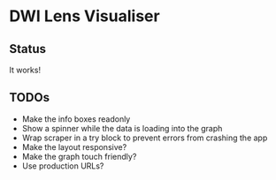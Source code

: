 DWI Lens Visualiser
===================

Status
------

It works!

TODOs
-----

- Make the info boxes readonly
- Show a spinner while the data is loading into the graph
- Wrap scraper in a try block to prevent errors from crashing the app
- Make the layout responsive?
- Make the graph touch friendly?
- Use production URLs?
